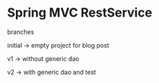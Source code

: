 # Spring MVC RestService

branches 

initial  -> empty project for blog post

v1 -> without generic dao

v2 -> with generic dao and test
